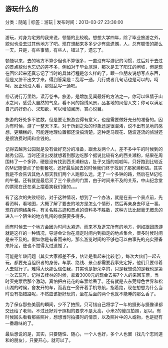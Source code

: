 ## 游玩什么的

分类：随笔 | 标签：游玩 | 发布时间：2013-03-27 23:36:00

___

游玩，对身为宅男的我来说，顿悟的比较晚。想想大学四年，除了毕业旅游之外，貌似也没去过其他地方了吧。现在想起来多多少少有些遗憾，人，总有顿悟的那么一天。只是，有些事情，有些人，错过了，遗忘了。

顿悟以来，去的地方不算少但也不算很多，一直没有写游记的习惯，过后对于去过的景点貌似也忘记的差不多，例如对于毕业旅游，那次是去了阳江的闸坡，但是现在回忆起来还真忘记了当时的具体行程是怎么样的了。跟一位朋友说想写点东西，但是又挤不出文字来，得到答案是：乱写一通，几行或者几句话也是可以的。呵呵，反正也没人看，那就乱写一通吧。

俗话说行万里路，读万卷书。旅游，是增加见闻最好的方法之一。你可以纵情于山水之间，感受大自然的气息，看不同的锦绣风景，品各地的风俗人文；你可以满足自己的好奇心、求知欲，可以增加阅历，赏心悦目。
 
旅游的好处多不胜数，但是要让旅游变得有意义，也是需要做好充分的准备的。因为有时候，游了一整天下来，对于所到之处的印象还是很混淆，说不出有见地的感想，更糟糕的，可能连地理位置都还没搞清楚。这种走马观花、随波逐流的旅游还是很浪费时间和金钱的。

记得去越秀公园就是没有做好充分的准备，跟舍友两个人，差不多中午的时候到的越秀公园。当时还没出发就想着到那边吃那个据说比较有名的西关濑粉，结果在周围转了一个多钟，硬是没有找到西关濑粉店，肚子又饿的呱呱叫，只好跑到比较近的M记随便点了份套餐吃，还好最后回去的时候我们终于找到了那家濑粉店。其实我是不会告诉其他人那天我们两个人跑那么远，走了一个多钟的路，然后在M记吃的午餐。还有就是最后买了三个景点的门票，由于时间来不及的关系，中山纪念堂的票现在还在桌上摆着笑我们傻的。。。

有了这次的失败经验，对于这种情况，想到了一个办法，就是在去一个景点前，先看资料，看地图，大概了解了要去的地方是怎么个情形，然后再亲身去印证一番。现在的网络条件，有关名胜古迹和景点的资料多不胜数，这种方法比起毫无概念的进入一个陌生的地方乱闯的收获要多得多。

而有时候去一个地方会因为时间太紧迫，而来不及逛完所有的地方，例如跟团旅游就是这样的一种情况，导游会让你在规定时间内到指定的地点集合，很多时候时间是来不及的。假如你是有备而来的，那么游览时间的不够也可以由事先的充实预备来补足，便也不觉得太过遗憾了。

可能是年龄问题（其实大家都差不多，估计是看起来比较老），每次大伙们一起去玩，都要充当组织者的身份。车票、路线、景点都需要我事先定好，他们只要带着人去就行了。难得大伙那么信任我，其实也是挺荣幸的，只是我想说的是我也是第一次去玩吖。记得去桂林的时候，拿着3000元的现金去买7个人的来回车票，当时买完票后那个激动，真怕把白花花的车票给丢了。还有就是去东莞绿色世界和松山湖的时候，舍友开的车，而我在一旁开着手机导航，指着路，现在想想为什么当时没有指错路呢，不然应该挺好玩的，坐在后面的两个也就不能睡的那么香了。

为了保存那些美丽的瞬间，少不了拍照。只可惜自己将学了一年的摄影与摄像课都交还给了老师。不过还好对于照相的要求不是太高，小米2的傻瓜拍照，足以。有时候回头看看那些照片，想想当时拍摄时的情景，以及照片中的人或物，也是挺有一番趣味的了。

最后想说的是，其实，只要随性、随心，一个人也好，多个人也罢（找几个志同道和的朋友），只要开心，就可以了。